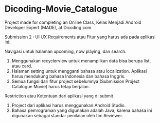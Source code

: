 # Dicoding-Movie_Catalogue
Project made for completing an Online Class, Kelas Menjadi Android Developer Expert (MADE), at Dicoding.com

Submission 2 : UI UX
Requirements atau Fitur yang harus ada pada aplikasi ini:

Navigasi untuk halaman upcoming, now playing, dan search.
1. Menggunakan recyclerview untuk menampilkan data bisa berupa list, atau card.
2. Halaman setting untuk mengganti bahasa atau localization. Aplikasi harus mendukung bahasa Indonesia dan bahasa Inggris.
3. Semua fungsi dari fitur project sebelumnya (Submission Project Catalogue Movie) harus tetap berjalan.



Restriction atau Ketentuan dari aplikasi yang di submit

1. Project dari aplikasi harus menggunakan Android Studio.
2. Bahasa pemrograman yang digunakan adalah Java, karena bahasa ini digunakan sebagai standar penilaian oleh tim Reviewer.
